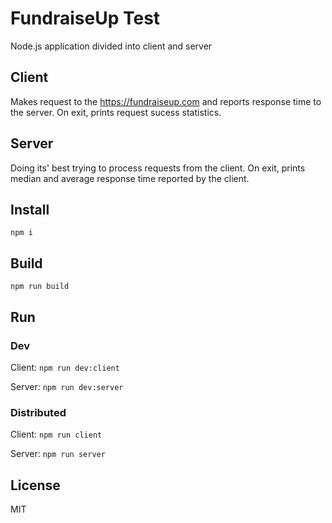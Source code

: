# FundraiseUp Test
Node.js application divided into client and server

## Client
Makes request to the https://fundraiseup.com and reports response time to the server.
On exit, prints request sucess statistics.

## Server
Doing its' best trying to process requests from the client.
On exit, prints median and average response time reported by the client.

## Install
`npm i`

## Build
`npm run build`

## Run

### Dev
Client: `npm run dev:client`

Server: `npm run dev:server`

### Distributed
Client: `npm run client`

Server: `npm run server`

## License
MIT